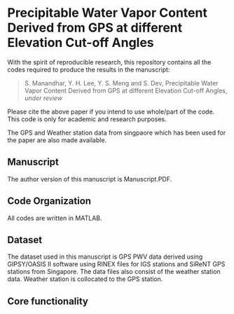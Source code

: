 # Precipitable Water Vapor Content Derived from GPS at different Elevation Cut-off Angles

With the spirit of reproducible research, this repository contains all the codes required to produce the results in the manuscript: 

> S. Manandhar, Y. H. Lee, Y. S. Meng and S. Dev, Precipitable Water Vapor Content Derived from GPS at different Elevation Cut-off Angles, *under review*

Please cite the above paper if you intend to use whole/part of the code. This code is only for academic and research purposes.

The GPS and Weather station data from singpaore which has been used for the paper are also made available.

## Manuscript
The author version of this manuscript is Manuscript.PDF.

## Code Organization
All codes are written in MATLAB. 

## Dataset
The dataset used in this manuscript is GPS PWV data derived using GIPSY/OASIS II software using RINEX files for IGS stations and SiReNT GPS stations from Singapore. The data files also consist of the weather station data. Weather station is collocated to the GPS station.

## Core functionality



